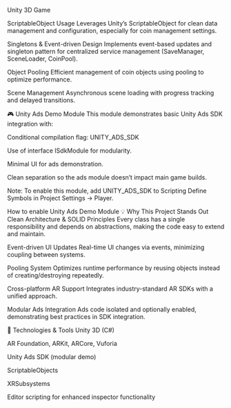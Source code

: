 Unity 3D Game


ScriptableObject Usage
Leverages Unity’s ScriptableObject for clean data management and configuration, especially for coin management settings.

Singletons & Event-driven Design
Implements event-based updates and singleton pattern for centralized service management (SaveManager, SceneLoader, CoinPool).

Object Pooling
Efficient management of coin objects using pooling to optimize performance.

Scene Management
Asynchronous scene loading with progress tracking and delayed transitions.



🎮 Unity Ads Demo Module
This module demonstrates basic Unity Ads SDK integration with:

Conditional compilation flag: UNITY_ADS_SDK

Use of interface ISdkModule for modularity.

Minimal UI for ads demonstration.

Clean separation so the ads module doesn’t impact main game builds.

Note:
To enable this module, add UNITY_ADS_SDK to Scripting Define Symbols in Project Settings → Player.

How to enable Unity Ads Demo Module
💡 Why This Project Stands Out Clean Architecture & SOLID Principles Every class has a single responsibility and depends on abstractions, making the code easy to extend and maintain.

Event-driven UI Updates Real-time UI changes via events, minimizing coupling between systems.

Pooling System Optimizes runtime performance by reusing objects instead of creating/destroying repeatedly.

Cross-platform AR Support Integrates industry-standard AR SDKs with a unified approach.

Modular Ads Integration Ads code isolated and optionally enabled, demonstrating best practices in SDK integration.

🎯 Technologies & Tools Unity 3D (C#)

AR Foundation, ARKit, ARCore, Vuforia

Unity Ads SDK (modular demo)

ScriptableObjects

XRSubsystems

Editor scripting for enhanced inspector functionality
